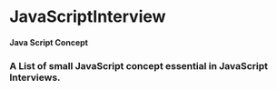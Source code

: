 # JavaScriptInterview
#### Java Script Concept

### A List of small JavaScript concept essential in JavaScript Interviews.

